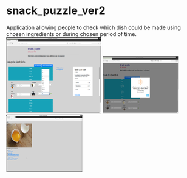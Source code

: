 # snack_puzzle_ver2
Application allowing people to check which dish could be made using chosen ingredients or during chosen period of time.  
<img src="snack_puzzle/static/images/snack01.png" alt="Snack Puzzle" width="250" height="200"/>
<img src="snack_puzzle/static/images/snack02.png" alt="Snack Puzzle" width="200" height="150"/>
<img src="snack_puzzle/static/images/snack03.png" alt="Snack Puzzle" width="200" height="150"/>
